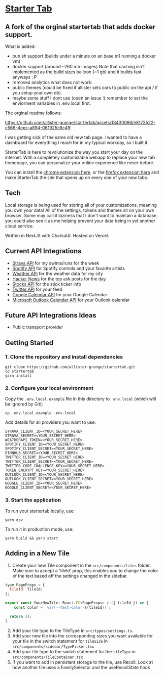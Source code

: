 # [Starter Tab](https://startertab.com/)
## A fork of the orginal startertab that adds docker support.
What is added:
- bun.sh support (builds under a minute on an base m1 running a docker vm)
- docker support (around ~260 mb images)
Note that caching isn't implemented as the build sizes balloon (~1 gb) and it builds fast anyways : P
- removed analytics
what does not work:
- public themes (could be fixed if allister sets cors to public on the api / if you setup your own db).
- maybe some stuff I dont use (open an issue !)
remember to set the enviorment variables in .env.local first.  

The orginal readme follows:

https://github.com/allister-grange/startertab/assets/18430086/e8173522-c566-4cec-a894-061925c8c4ff

I was getting sick of the same old new tab page. I wanted to have a dashboard for everything I reach for in my typical workday, so I built it. 

StarterTab is here to revolutionize the way you start your day on the internet. With a completely customizable webapp to replace your new tab homepage, you can personalize your online experience like never before.

You can install the [chrome extension here](https://chrome.google.com/webstore/detail/custom-new-tab-url/mmjbdbjnoablegbkcklggeknkfcjkjia?hl=en), or the [firefox extension here](https://addons.mozilla.org/en-US/firefox/addon/startertab-your-next-new-tab/) and make StarterTab the site that opens up on every one of your new tabs.

## Tech

Local storage is being used for storing all of your customizations, meaning you own your data! All of the settings, tokens and themes sit on your own browser. Some may call it laziness that I don't want to maintain a database, you could also see it as me helping prevent your data being in yet another cloud service.

Written in NextJS with CharkaUI. Hosted on Vercel.

## Current API Integrations

- [Strava API](https://developers.strava.com/docs/reference/) for my swims/runs for the week
- [Spotify API](https://developer.spotify.com/documentation/web-api/) for Spotify controls and your favorite artists
- [Weather API](https://www.weatherapi.com/) for the weather data for my city
- [Hacker News](https://hackernews.api-docs.io/) for the top ask posts for the day
- [Stocks API](https://finnhub.io/docs/api) for the stick ticker info
- [Twitter API](https://developer.twitter.com/en/docs/twitter-api) for your feed
- [Google Calendar API](https://developers.google.com/calendar/api/guides/overview) for your Google Calendar
- [Microsoft Outlook Calendar API](https://learn.microsoft.com/en-us/graph/outlook-calendar-concept-overview) for your Outlook calendar

## Future API Integrations Ideas

- Public transport provider

## Getting Started

### 1. Clone the repository and install dependencies

```
git clone https://github.com/allister-grange/startertab.git
cd startertab
yarn install
```

### 2. Configure your local environment

Copy the `.env.local.example` file in this directory to `.env.local` (which will be ignored by Git):

```
cp .env.local.example .env.local
```

Add details for all providers you want to use:

```
STRAVA_CLIENT_ID=<YOUR_SECRET_HERE>
STRAVA_SECRET=<YOUR_SECRET_HERE>
WEATHERAPI_TOKEN=<YOUR_SECRET_HERE>
SPOTIFY_CLIENT_ID=<YOUR_SECRET_HERE>
SPOTIFY_CLIENT_SECRET=<YOUR_SECRET_HERE>
FINNHUB_SECRET=<YOUR_SECRET_HERE>
TWITTER_CLIENT_ID=<YOUR_SECRET_HERE>
TWITTER_CLIENT_SECRET=<YOUR_SECRET_HERE>
TWITTER_CODE_CHALLENGE_KEY=<YOUR_SECRET_HERE>
TOKEN_ENCRYPT_KEY=<YOUR_SECRET_HERE>
OUTLOOK_CLIENT_ID=<YOUR_SECRET_HERE>
OUTLOOK_CLIENT_SECRET=<YOUR_SECRET_HERE>
GOOGLE_CLIENT_ID=<YOUR_SECRET_HERE>
GOOGLE_CLIENT_SECRET=<YOUR_SECRET_HERE>
```

### 3. Start the application

To run your startertab locally, use:

```
yarn dev
```

To run it in production mode, use:

```
yarn build && yarn start
```

## Adding in a New Tile

1. Create your new Tile component in the `src/components/tiles` folder. Make sure to accept a 'tileId' prop, this enables you to change the color of the text based off the settings changed in the sidebar.

```js
type PageProps = {
  tileId: TileId;
};

export const YourNewTile: React.FC<PageProps> = ({ tileId }) => {
    const color = `var(--text-color-${tileId})`;

  return ();
}
```

2. Add your tile type to the TileType in `src/types/settings.ts`.
3. Add your new tile into the corresponding sizes you want available for your tile in the switch statement for `tileSize` in `src/components/sidebar/TypePicker.tsx`
4. Add your tile type to the switch statement for the `tileType` in `src/components/TileContainer.tsx`
5. If you want to add in persistent storage to the tile, use Recoil. Look at how another tile uses a FamilySelector and the useRecoilState hook
